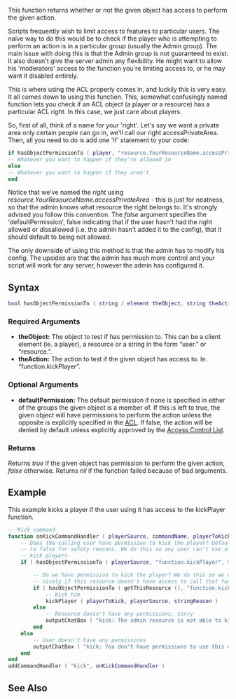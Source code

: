 This function returns whether or not the given object has access to perform the given action.

Scripts frequently wish to limit access to features to particular users. The naïve way to do this would be to check if the player who is attempting to perform an action is in a particular group (usually the Admin group). The main issue with doing this is that the Admin group is not guaranteed to exist. It also doesn't give the server admin any flexibility. He might want to allow his 'moderators' access to the function you're limiting access to, or he may want it disabled entirely.

This is where using the ACL properly comes in, and luckily this is very easy. It all comes down to using this function. This, somewhat confusingly named function lets you check if an ACL object (a player or a resource) has a particular ACL right. In this case, we just care about players.

So, first of all, think of a name for your 'right'. Let's say we want a private area only certain people can go in, we'll call our right accessPrivateArea. Then, all you need to do is add one 'if' statement to your code:

``` lua
if hasObjectPermissionTo ( player, "resource.YourResourceName.accessPrivateArea", false ) then
-- Whatever you want to happen if they're allowed in
else
-- Whatever you want to happen if they aren't
end
```

Notice that we've named the *right* using *resource.YourResourceName.accessPrivateArea* - this is just for neatness, so that the admin knows what resource the right belongs to. It's strongly advised you follow this convention. The *false* argument specifies the 'defaultPermission', false indicating that if the user hasn't had the right allowed or dissallowed (i.e. the admin hasn't added it to the config), that it should default to being not allowed.

The only downside of using this method is that the admin has to modify his config. The upsides are that the admin has much more control and your script will work for any server, however the admin has configured it.

Syntax
------

``` lua
bool hasObjectPermissionTo ( string / element theObject, string theAction [, bool defaultPermission = true ] )
```

### Required Arguments

-   **theObject:** The object to test if has permission to. This can be a client element (ie. a player), a resource or a string in the form “user.<name>” or “resource.<name>”.
-   **theAction:** The action to test if the given object has access to. Ie. “function.kickPlayer”.

### Optional Arguments

-   **defaultPermission:** The default permission if none is specified in either of the groups the given object is a member of. If this is left to true, the given object will have permissions to perform the action unless the opposite is explicitly specified in the [ACL](/ACL.md "wikilink"). If false, the action will be denied by default unless explicitly approved by the [Access Control List](/Access_Control_List.md "wikilink").

### Returns

Returns *true* if the given object has permission to perform the given action, *false* otherwise. Returns *nil* if the function failed because of bad arguments.

Example
-------

This example kicks a player if the user using it has access to the kickPlayer function.

``` lua
-- Kick command
function onKickCommandHandler ( playerSource, commandName, playerToKick, stringReason )
    -- Does the calling user have permission to kick the player? Default
    -- to false for safety reasons. We do this so any user can't use us to
    -- kick players.
    if ( hasObjectPermissionTo ( playerSource, "function.kickPlayer", false ) ) then

        -- Do we have permission to kick the player? We do this so we can fail
        -- nicely if this resource doesn't have access to call that function.
        if ( hasObjectPermissionTo ( getThisResource (), "function.kickPlayer", true ) ) then
            -- Kick him
            kickPlayer ( playerToKick, playerSource, stringReason )
        else
            -- Resource doesn't have any permissions, sorry
            outputChatBox ( "kick: The admin resource is not able to kick players. Please give this resource access to 'function.kickPlayer' in the ACL to use this function.", playerSource )
        end
    else
        -- User doesn't have any permissions
        outputChatBox ( "kick: You don't have permissions to use this command.", playerSource )
    end
end
addCommandHandler ( "kick", onKickCommandHandler )
```

See Also
--------
